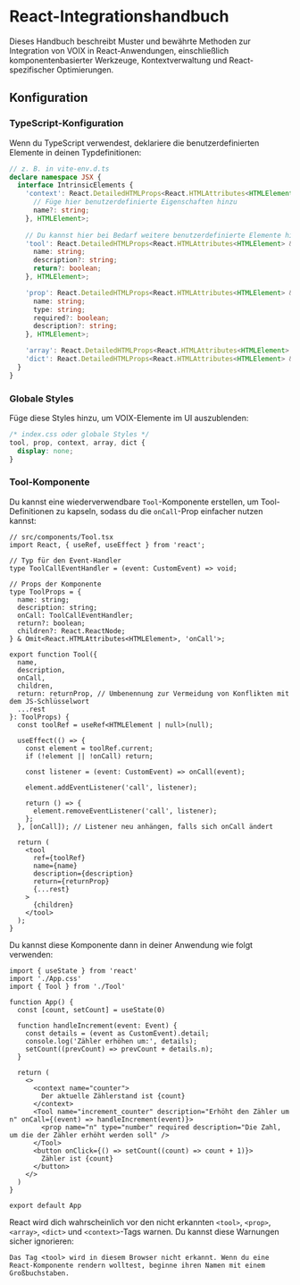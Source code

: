 # React-Integrationshandbuch
Dieses Handbuch beschreibt Muster und bewährte Methoden zur Integration von VOIX in React-Anwendungen, einschließlich komponentenbasierter Werkzeuge, Kontextverwaltung und React-spezifischer Optimierungen.

## Konfiguration

### TypeScript-Konfiguration

Wenn du TypeScript verwendest, deklariere die benutzerdefinierten Elemente in deinen Typdefinitionen:

```typescript
// z. B. in vite-env.d.ts
declare namespace JSX {
  interface IntrinsicElements {
    'context': React.DetailedHTMLProps<React.HTMLAttributes<HTMLElement> & {
      // Füge hier benutzerdefinierte Eigenschaften hinzu
      name?: string;
    }, HTMLElement>;
    
    // Du kannst hier bei Bedarf weitere benutzerdefinierte Elemente hinzufügen
    'tool': React.DetailedHTMLProps<React.HTMLAttributes<HTMLElement> & {
      name: string;
      description?: string;
      return?: boolean;
    }, HTMLElement>;

    'prop': React.DetailedHTMLProps<React.HTMLAttributes<HTMLElement> & {
      name: string;
      type: string;
      required?: boolean;
      description?: string;
    }, HTMLElement>;

    'array': React.DetailedHTMLProps<React.HTMLAttributes<HTMLElement> & {}, HTMLElement>;
    'dict': React.DetailedHTMLProps<React.HTMLAttributes<HTMLElement> & {}, HTMLElement>;
  }
}
```

### Globale Styles

Füge diese Styles hinzu, um VOIX-Elemente im UI auszublenden:

```css
/* index.css oder globale Styles */
tool, prop, context, array, dict {
  display: none;
}
```

### Tool-Komponente

Du kannst eine wiederverwendbare `Tool`-Komponente erstellen, um Tool-Definitionen zu kapseln, sodass du die `onCall`-Prop einfacher nutzen kannst:

```tsx
// src/components/Tool.tsx
import React, { useRef, useEffect } from 'react';

// Typ für den Event-Handler
type ToolCallEventHandler = (event: CustomEvent) => void;

// Props der Komponente
type ToolProps = {
  name: string;
  description: string;
  onCall: ToolCallEventHandler;
  return?: boolean;
  children?: React.ReactNode;
} & Omit<React.HTMLAttributes<HTMLElement>, 'onCall'>;

export function Tool({
  name,
  description,
  onCall,
  children,
  return: returnProp, // Umbenennung zur Vermeidung von Konflikten mit dem JS-Schlüsselwort
  ...rest
}: ToolProps) {
  const toolRef = useRef<HTMLElement | null>(null);

  useEffect(() => {
    const element = toolRef.current;
    if (!element || !onCall) return;

    const listener = (event: CustomEvent) => onCall(event);

    element.addEventListener('call', listener);

    return () => {
      element.removeEventListener('call', listener);
    };
  }, [onCall]); // Listener neu anhängen, falls sich onCall ändert

  return (
    <tool
      ref={toolRef}
      name={name}
      description={description}
      return={returnProp}
      {...rest}
    >
      {children}
    </tool>
  );
}
```

Du kannst diese Komponente dann in deiner Anwendung wie folgt verwenden:

```tsx
import { useState } from 'react'
import './App.css'
import { Tool } from './Tool'

function App() {
  const [count, setCount] = useState(0)

  function handleIncrement(event: Event) {
    const details = (event as CustomEvent).detail;
    console.log('Zähler erhöhen um:', details);
    setCount((prevCount) => prevCount + details.n);
  }

  return (
    <>
      <context name="counter">
        Der aktuelle Zählerstand ist {count}
      </context>
      <Tool name="increment_counter" description="Erhöht den Zähler um n" onCall={(event) => handleIncrement(event)}>
        <prop name="n" type="number" required description="Die Zahl, um die der Zähler erhöht werden soll" />
      </Tool>
      <button onClick={() => setCount((count) => count + 1)}>
        Zähler ist {count}
      </button>
    </>
  )
}

export default App
```

React wird dich wahrscheinlich vor den nicht erkannten `<tool>`, `<prop>`, `<array>`, `<dict>` und `<context>`-Tags warnen. Du kannst diese Warnungen sicher ignorieren:

```
Das Tag <tool> wird in diesem Browser nicht erkannt. Wenn du eine React-Komponente rendern wolltest, beginne ihren Namen mit einem Großbuchstaben.
```

<!--@include: @/de/voix_context.md -->
